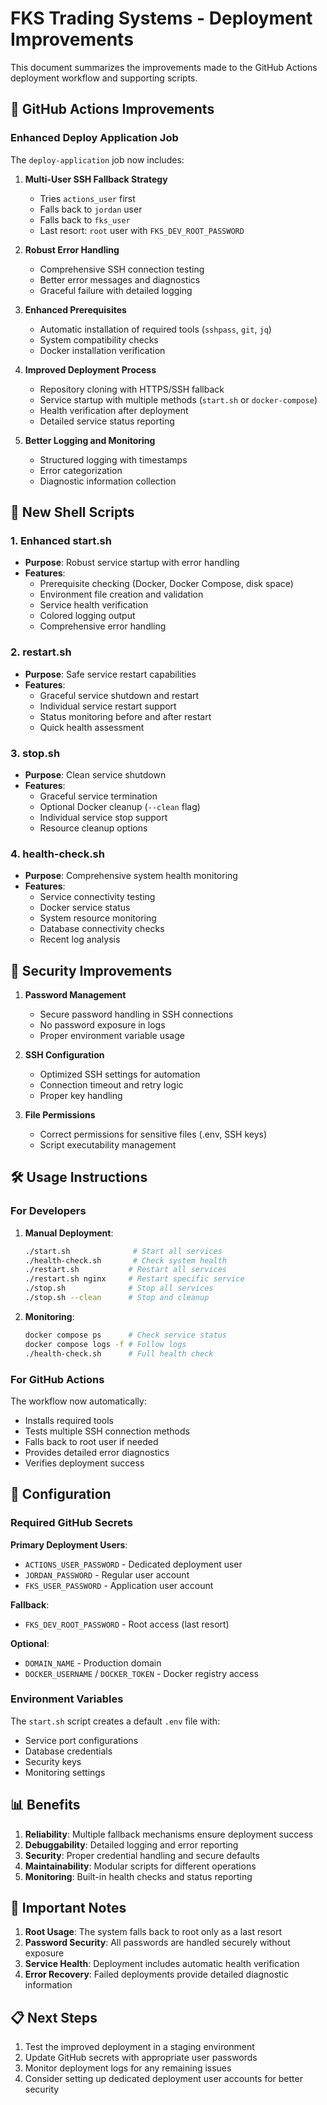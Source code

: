 # FKS Trading Systems - Deployment Improvements

This document summarizes the improvements made to the GitHub Actions deployment workflow and supporting scripts.

## 🚀 GitHub Actions Improvements

### Enhanced Deploy Application Job

The `deploy-application` job now includes:

1. **Multi-User SSH Fallback Strategy**
   - Tries `actions_user` first
   - Falls back to `jordan` user
   - Falls back to `fks_user` 
   - Last resort: `root` user with `FKS_DEV_ROOT_PASSWORD`

2. **Robust Error Handling**
   - Comprehensive SSH connection testing
   - Better error messages and diagnostics
   - Graceful failure with detailed logging

3. **Enhanced Prerequisites**
   - Automatic installation of required tools (`sshpass`, `git`, `jq`)
   - System compatibility checks
   - Docker installation verification

4. **Improved Deployment Process**
   - Repository cloning with HTTPS/SSH fallback
   - Service startup with multiple methods (`start.sh` or `docker-compose`)
   - Health verification after deployment
   - Detailed service status reporting

5. **Better Logging and Monitoring**
   - Structured logging with timestamps
   - Error categorization
   - Diagnostic information collection

## 📜 New Shell Scripts

### 1. Enhanced start.sh
- **Purpose**: Robust service startup with error handling
- **Features**:
  - Prerequisite checking (Docker, Docker Compose, disk space)
  - Environment file creation and validation
  - Service health verification
  - Colored logging output
  - Comprehensive error handling

### 2. restart.sh
- **Purpose**: Safe service restart capabilities
- **Features**:
  - Graceful service shutdown and restart
  - Individual service restart support
  - Status monitoring before and after restart
  - Quick health assessment

### 3. stop.sh
- **Purpose**: Clean service shutdown
- **Features**:
  - Graceful service termination
  - Optional Docker cleanup (`--clean` flag)
  - Individual service stop support
  - Resource cleanup options

### 4. health-check.sh
- **Purpose**: Comprehensive system health monitoring
- **Features**:
  - Service connectivity testing
  - Docker service status
  - System resource monitoring
  - Database connectivity checks
  - Recent log analysis

## 🔐 Security Improvements

1. **Password Management**
   - Secure password handling in SSH connections
   - No password exposure in logs
   - Proper environment variable usage

2. **SSH Configuration**
   - Optimized SSH settings for automation
   - Connection timeout and retry logic
   - Proper key handling

3. **File Permissions**
   - Correct permissions for sensitive files (.env, SSH keys)
   - Script executability management

## 🛠️ Usage Instructions

### For Developers

1. **Manual Deployment**:
   ```bash
   ./start.sh              # Start all services
   ./health-check.sh       # Check system health
   ./restart.sh           # Restart all services
   ./restart.sh nginx     # Restart specific service
   ./stop.sh              # Stop all services
   ./stop.sh --clean      # Stop and cleanup
   ```

2. **Monitoring**:
   ```bash
   docker compose ps      # Check service status
   docker compose logs -f # Follow logs
   ./health-check.sh      # Full health check
   ```

### For GitHub Actions

The workflow now automatically:
- Installs required tools
- Tests multiple SSH connection methods
- Falls back to root user if needed
- Provides detailed error diagnostics
- Verifies deployment success

## 🔧 Configuration

### Required GitHub Secrets

**Primary Deployment Users**:
- `ACTIONS_USER_PASSWORD` - Dedicated deployment user
- `JORDAN_PASSWORD` - Regular user account
- `FKS_USER_PASSWORD` - Application user account

**Fallback**:
- `FKS_DEV_ROOT_PASSWORD` - Root access (last resort)

**Optional**:
- `DOMAIN_NAME` - Production domain
- `DOCKER_USERNAME` / `DOCKER_TOKEN` - Docker registry access

### Environment Variables

The `start.sh` script creates a default `.env` file with:
- Service port configurations
- Database credentials
- Security keys
- Monitoring settings

## 📊 Benefits

1. **Reliability**: Multiple fallback mechanisms ensure deployment success
2. **Debuggability**: Detailed logging and error reporting
3. **Security**: Proper credential handling and secure defaults
4. **Maintainability**: Modular scripts for different operations
5. **Monitoring**: Built-in health checks and status reporting

## 🚨 Important Notes

1. **Root Usage**: The system falls back to root only as a last resort
2. **Password Security**: All passwords are handled securely without exposure
3. **Service Health**: Deployment includes automatic health verification
4. **Error Recovery**: Failed deployments provide detailed diagnostic information

## 📋 Next Steps

1. Test the improved deployment in a staging environment
2. Update GitHub secrets with appropriate user passwords
3. Monitor deployment logs for any remaining issues
4. Consider setting up dedicated deployment user accounts for better security
